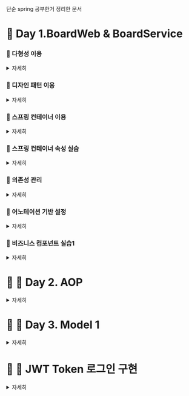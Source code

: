 단순 spring 공부한거 정리한 문서

# :pushpin: Day 1.BoardWeb & BoardService

### :rabbit: 다형성 이용
<details>
<summary>자세히</summary>
<div markdown="1">

: TV 클래스들의 최상위 부모로 사용할 TV 인터페이스를 추가하고, 추상메소드로 선언.

</div>
</details>

### :rabbit: 디자인 패턴 이용
<details>
<summary>자세히</summary>
<div markdown="1">

: 객체 생성을 캡슐화. 대신 실행할때, argument(SamsungTV, lgTV) 중 한개 넘겨야함.

<img src ="image/image1.png" width="70%" height="70%">

</div>
</details>



### :rabbit: 스프링 컨테이너 이용
<details>
<summary>자세히</summary>
<div markdown="1">

-  TVUser 클라이언트가 스프링 설정 파일을 로딩하여 컨테이너 구동
- 스프링 설정 파일에 </bean/> 등록된 SamsungTV 객체 생성
- getBean() 메소드로 이름이 'tv'인 객체를 요청
- SamsungTV 객체 반환

<img src ="./image/image2.png" width="70%" height="70%">


</div>
</details>

### :rabbit: 스프링 컨테이너 속성 실습
<details>
<summary>자세히</summary>
<div markdown="1">

- init-method : 객체 생성 후 멤버변수 등 초기화 작업
- destroy-method : 객체 삭제 전 작업
- lazy-init : 컨테이너가 구동되는 시점에 객체 생성이 아닌 </bean/>이 사용되는 시점에 객체를 생성하도록 하는 속성
- scope : singleton (객체 한번만 생성 가능) vs prototype  (객체 여러번 생성 가능)

<img src ="image/image3.png" width="70%" height="70%">


</div>
</details>

### :rabbit: 의존성 관리
<details>
<summary>자세히</summary>
<div markdown="1">
<img src ="image/image4.png" width="90%" height="90%">
Dependency lookup은 지금까지 사용한 것이고
실제 웹을 만들때는 Dependency injection을 사용한다

- 의존성 : 객체와 객체간의 결합관계
&nbsp;
<br>
<br>
기본적인 객체를 사용하는 객체는 아래와 같다.
<img src ="image/image5.png" width="70%" height="70%">
<br> :angry: **문제** : SonySpeaker가 쓸데없이 2개 생성되고,<br>
&nbsp;&nbsp;&nbsp;&nbsp;&nbsp;운영과정에서 SonySpeaker 성능이 떨어져서 AppleSpeaker 와 같은 다른 speaker로 변경하고자 할때, 두 메소드(VolumeUp, VolumeDown)을 모두 수정해야하는 번거로움이 있다.

=> 의존성 주입을 통해 해결
--- 
### :thumbsup: 생성자 인젝션 사용
<img src ="image/image6.png" width="70%" height="70%">

<img src ="image/image7.png" width="70%" height="70%">

스프링 컨테이너는 기본적으로 bean 등록된 순서대로 객체를 생성하며, 모든 객체는 기본 생성자 호출을 원칙으로 한다

그런데 생성자 인젝션으로 의존성 주입될 SonySpeaker 가 먼저 객체 생성되었으며 SonySpeaker 객체를 매개변수로 받아들이는 생성자를 호출하여 객체를 생성하였다

#### 다중 멥핑
생성자 인젝션으로 멤버변수 초기화를 여러개 할 수 있다.
이때는 constructor-arg 태그를 여러개 xml파일에 넣으면 된다.

<img src ="image/image8.png" width="70%" height="70%">

-> 이로써 SonySpeaker 가 두개가 되는 일은 해결되었다
<br>
<br>
<br>
#### 의존 관계 변경

스프링 설정 파일만 적절히 관리하면 동작하는 TV도 변경가능하고, TV가 사용하는 스피커도 변경가능하다.
이 과정에서 :smile: 어떤 자바 코드도 변경하지 않는다.:smile:

<img src ="image/image9.png" width="70%" height="70%">

### :thumbsup: setter 인젝션

생성자 인젝션보다 setter 인젝션을 많이 사용한다

</details>

### :rabbit: 어노테이션 기반 설정 


<details>
<summary>자세히</summary>
<div markdown="1">

[참고 블로그](https://velog.io/@gillog/Spring-Annotation-%EC%A0%95%EB%A6%AC) :내용을 아주 잘 정리해서 가져와봤다.
<br>
<br>

> @Component
- 개발자가 직접 작성한 class를 bean으로 등록하기 위한 Annotation이다.
- Component에 대한 추가 정보가 없다면 Class의 이름을 camelCase로 변경한 것이 Bean id로 사용된다.
> @Autowired
- 기본 생성자가 없을 때, 매개변수가 존재한다면, 이를 주입시키기 위해 사용
> @Qualifier
- 의존성 주입될 객체의 아이디나 이름을 지정할 수 있음.

=> 'XML 설정' 과 어노테이션을 적절히 혼용해서 사용해야함.

</div>
</details>

### :rabbit: 비즈니스 컴포넌트 실습1
<details>
<summary>자세히</summary>
<div markdown="1">

결과:

<img src ="image/image10.png" width="100%" height="70%">


</div>
</details>

# :pushpin: :rabbit: Day 2. AOP
<details>
<summary>자세히</summary>
<div markdown="1">

AOP - 횡단 관심에 해당하는 메소드를 적절하게 실행해줌. -> CORE 관심 코드와 코드가 분리됨.
<br>

AOP 어노테이션

</div>
</details>

# :pushpin: :rabbit: Day 3. Model 1
<details>
<summary>자세히</summary>
<div markdown="1">

login.jsp 파일은 webapp 바로 아래에 있어야 함.

<img src ="image/image14.png" width="50%" height="50%">



</div>
</details>

# :pushpin: :rabbit: JWT Token 로그인 구현
<details>
<summary>자세히</summary>
<div markdown="1">

## JWT란
- JSON Web Token의 줄임말로 JSON 객체로 정보를 주고 받을 때, 안전하게 전송하기 위한 방식

- HMAC, RSA 등의 암호화 방식을 사용해 서명함
- 로그인 기능 구현 등에 사용

## JWT 구조
- JWT는 Header, Payload, Signature로 이루어져 있으며 각각 점으로 구분

- ex) xxxxxxx.yyyyyyy.zzzzzzzzz

<img src ="image/image11.png" width="100%" height="100%">

### Header
- Header는 일반적으로 토큰 유형(JWT)와 사용중인 서명 알고리즘이 포함됨
```bash
{
    "typ": "JWT",
    "alg": "HS256"
}
```

### Payload
- Payload는 등록된 클레임과 개인 클레임 등으로 이루어짐
- 등록된 클레임 : iss(발행자), exp(만료시간), sub(제목), aud(대상) 등이 있음 => 권장되긴 하지만 필수는 아님
- 개인 클레임 : 서로 정보를 공유하기 위해 생성된 사용자 지정 클레임 => 원하는 정보들을 넣으면 됨
```bash
{
    // 등록된 클레임
    "iss": "chb2005.tistory.com",
    "sub": "123456789",
    "exp": "1659002265",
    // 개인 클레임
    "userName": "changbum",
    "isAdmin": false
}
```

### Signature
- Signature은 Header, Payload, Secret Key를 합쳐 암호화한 결과값
- HS256( base64UrlEncode(header) + "." + base64UrlEncode(payload), Secret key)


- header와 payload의 값은 Decoding을 통해 누구나 정보를 알아낼 수 있는데, Signature 값은 지정한 비밀키를 알아야만 구할 수 있음.

예시 )

- 유저 A가 B 사이트에 로그인 하는 상황
1. A가 id, password를 B 서버에 전송
2. B 서버가 DB에서 확인 후 id, password가 맞다면 B만 아는 비밀키를 사용해 토큰을 만들어 A에게 전송해 줌
3. A는 이 토큰을 들고있다가 다른 요청시 이 토큰을 헤더에 담아서 보내줌
- ex) 발급받은 Jwt Token이 'xxxx.yyyy.zzzzz'라면
A가 B에 요청 전송시 Request Header의 'Authorization'에 'Bearer xxxx.yyyy.zzzzz'를 담아 전송
4. 요청과 토큰을 받은 B는 토큰을 통해 사용자를 인증하고 요청에 대한 응답을 진행
5. 만약 유저 A가 Payload에 유저 정보를 바꿔 다른 유저인 것 처럼 접근하려 해도 비밀키를 모르기 때문에 정확한 Signature을 만들 수 없음

## JWT 장점
- 서버는 비밀키만 알고 있으면 되기 때문에 세션 방식과 같이 별도의 인증 저장소가 필요하지 않음 => 서버측 부하 감소

## JWT 구현 
[인프런 Spring JWT 무료 tutorial 강의](https://www.inflearn.com/course/%EC%8A%A4%ED%94%84%EB%A7%81%EB%B6%80%ED%8A%B8-jwt/dashboard)
<br>
<br>
<img src ="image/image12.png" width="80%" height="100%">

현재 : api에 대한 테스트 postman 이용 -> 잘 구동되는지 여부 확인까지만 함.
<img src ="image/image13.png" width="80%" height="100%">
</div>
</details>